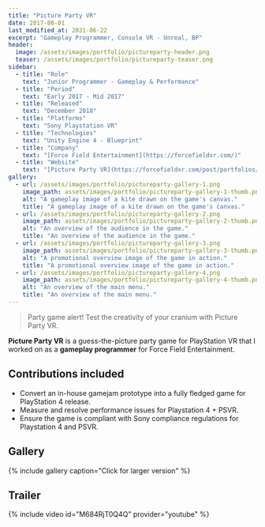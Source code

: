 ```yaml
---
title: "Picture Party VR"
date: 2017-08-01
last_modified_at: 2021-06-22
excerpt: "Gameplay Programmer, Console VR - Unreal, BP"
header:
  image: /assets/images/portfolio/pictureparty-header.png
  teaser: /assets/images/portfolio/pictureparty-teaser.png
sidebar:
  - title: "Role"
    text: "Junior Programmer - Gameplay & Performance"
  - title: "Period"
    text: "Early 2017 - Mid 2017"
  - title: "Released"
    text: "December 2018"
  - title: "Platforms"
    text: "Sony Playstation VR"
  - title: "Technologies"
    text: "Unity Engine 4 - Blueprint"  
  - title: "Company"
    text: "[Force Field Entertainment](https://forcefieldxr.com/)"
  - title: "Website"
    text: "[Picture Party VR](https://forcefieldxr.com/post/portfolios/picturepartyvr/)"
gallery:
  - url: /assets/images/portfolio/pictureparty-gallery-1.png
    image_path: assets/images/portfolio/pictureparty-gallery-1-thumb.png
    alt: "A gameplay image of a kite drawn on the game's canvas."
    title: "A gameplay image of a kite drawn on the game's canvas."
  - url: /assets/images/portfolio/pictureparty-gallery-2.png
    image_path: assets/images/portfolio/pictureparty-gallery-2-thumb.png
    alt: "An overview of the audience in the game."
    title: "An overview of the audience in the game."
  - url: /assets/images/portfolio/pictureparty-gallery-3.png
    image_path: assets/images/portfolio/pictureparty-gallery-3-thumb.png
    alt: "A promotional overview image of the game in action."
    title: "A promotional overview image of the game in action."
  - url: /assets/images/portfolio/pictureparty-gallery-4.png
    image_path: assets/images/portfolio/pictureparty-gallery-4-thumb.png
    alt: "An overview of the main menu."
    title: "An overview of the main menu."
---
```

> Party game alert! Test the creativity of your cranium with Picture Party VR.

**Picture Party VR** is a guess-the-picture party game for PlayStation VR that I worked on as a **gameplay programmer** for Force Field Entertainment.

## Contributions included
- Convert an in-house gamejam prototype into a fully fledged game for PlayStation 4 release.
- Measure and resolve performance issues for Playstation 4 + PSVR.
- Ensure the game is compliant with Sony compliance regulations for Playstation 4 and PSVR.

## Gallery
{% include gallery caption="Click for larger version" %}

## Trailer
{% include video id="M684RjT0Q4Q" provider="youtube" %}